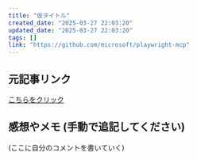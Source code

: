 ```yaml
---
title: "仮タイトル"
created_date: "2025-03-27 22:03:20"
updated_date: "2025-03-27 22:03:20"
tags: []
link: "https://github.com/microsoft/playwright-mcp"
---
```

## 元記事リンク
[こちらをクリック](https://github.com/microsoft/playwright-mcp)

## 感想やメモ (手動で追記してください)
(ここに自分のコメントを書いていく)
